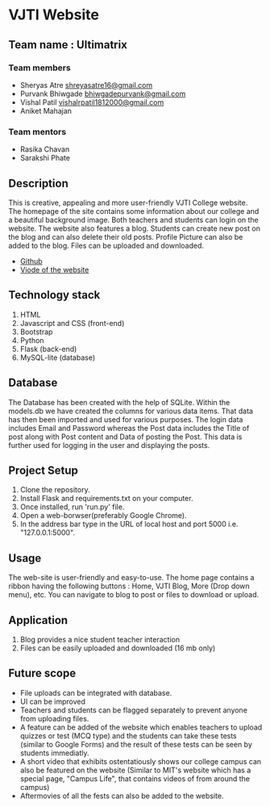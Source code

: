 # VJTI Website

## Team name : Ultimatrix

### Team members

* Sheryas Atre shreyasatre16@gmail.com
* Purvank Bhiwgade bhiwgadepurvank@gmail.com
* Vishal Patil  vishalrpatil1812000@gmail.com
* Aniket Mahajan

### Team mentors

* Rasika Chavan
* Sarakshi Phate

## Description

This is creative, appealing and more user-friendly VJTI College website.
The homepage of the site contains some information about our college and a beautiful background image. Both teachers and students can login on the website.
The website also features a blog. Students can create new post on the blog and can also delete their old posts. Profile Picture can also be added to the blog.
Files can be uploaded and downloaded.

* [Github](https://github.com/SAtacker/Ultimatrix)
* [Viode of the website](https://drive.google.com/file/d/1-ND1cCGO8w1Ph_ukLUPxdRsFst_koe4o/view?usp=sharing)

## Technology stack

1. HTML
1. Javascript and CSS (front-end)
1. Bootstrap
1. Python
1. Flask (back-end)
1. MySQL-lite (database)

## Database

The Database has been created with the help of SQLite. Within the models.db we have created the columns for various data items. That data has then been imported 
and used for various purposes. The login data includes Email and Password whereas the Post data includes the Title of post along with Post content and Data of posting
the Post. This data is further used for logging in the user and displaying the posts.

## Project Setup

1. Clone the repository.
1. Install Flask and requirements.txt on your computer.
1. Once installed, run 'run.py' file.
1. Open a web-borwser(preferably Google Chrome).
1. In the address bar type in the URL of local host and port 5000 i.e. "127.0.0.1:5000".

## Usage

The web-site is user-friendly and easy-to-use.
The home page contains a ribbon having the following buttons : Home, VJTI Blog, More (Drop down menu), etc.
You can navigate to blog to post or files to download or upload.

## Application

1. Blog provides a nice student teacher interaction
1. Files can be easily uploaded and downloaded (16 mb only)

## Future scope

* File uploads can be integrated with database.
* UI can be improved
* Teachers and students can be flagged separately to prevent anyone from uploading files.
* A feature can be added of the website which enables teachers to upload quizzes or test (MCQ type) and the students can take these tests (similar to Google Forms) and the result of these tests can be seen by students immediatly.
* A short video that exhibits ostentatiously shows our college campus can also be featured on the website (Similar to MIT's website which has a special page, "Campus Life", that contains videos of from around the campus)
* Aftermovies of all the fests can also be added to the website.
